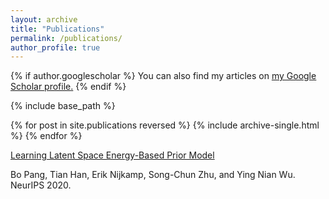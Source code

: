 ```yaml
---
layout: archive
title: "Publications"
permalink: /publications/
author_profile: true
---
```


{% if author.googlescholar %}
  You can also find my articles on <u><a href="{{author.googlescholar}}">my Google Scholar profile</a>.</u>
{% endif %}

{% include base_path %}

{% for post in site.publications reversed %}
  {% include archive-single.html %}
{% endfor %}

[Learning Latent Space Energy-Based Prior Model](https://bpucla.github.io/latent-space-ebm-prior-project/)

Bo Pang, Tian Han, Erik Nijkamp, Song-Chun Zhu, and Ying Nian Wu.
NeurIPS 2020.
